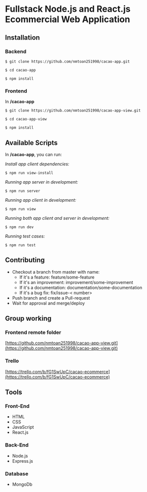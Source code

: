 # Fullstack Node.js and React.js Ecommercial Web Application

## Installation

### Backend
``` 
$ git clone https://github.com/nmtoan251998/cacao-app.git

$ cd cacao-app

$ npm install
```
### Frontend
In **/cacao-app**
```
$ git clone https://github.com/nmtoan251998/cacao-app-view.git

$ cd cacao-app-view

$ npm install
```

## Available Scripts

In **/cacao-app**, you can run:

_Install app client dependencies:_
```
$ npm run view-install
```

_Running app server in development:_
```
$ npm run server
```

_Running app client in development:_
```
$ npm run view
```

_Running both app client and server in development:_
```
$ npm run dev
```

_Running test cases:_
```
$ npm run test
```

## Contributing
* Checkout a branch from master with name:  
  - If it's a feature: feature/some-feature
  - If it's an improvement: improvement/some-improvement
  - If it's a documentation: documentation/some-documentation
  - If it's a bug fix: fix/issue-< number>
* Push branch and create a Pull-request
* Wait for approval and merge/deploy


## Group working
### Frontend remote folder
[https://github.com/nmtoan251998/cacao-app-view.git](https://github.com/nmtoan251998/cacao-app-view.git)
### Trello
[https://trello.com/b/fG1SwUpC/cacao-ecommerce](https://trello.com/b/fG1SwUpC/cacao-ecommerce)

## Tools
### Front-End
* HTML 
* CSS 
* JavaScript 
* React.js
### Back-End
* Node.js 
* Express.js
### Database
* MongoDb
